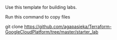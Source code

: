 Use this template for building labs. 

Run this command to copy files 

git clone https://github.com/agapasieka/Terraform-GoogleCloudPlatform/tree/master/starter_lab
